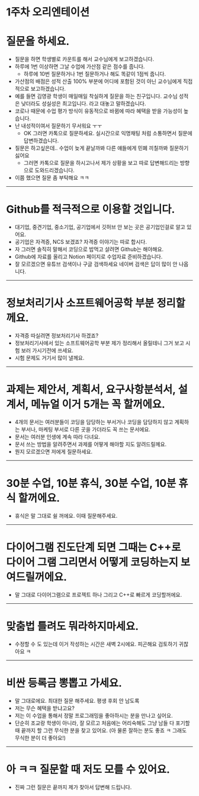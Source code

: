 # 1주차 오리엔테이션

# 질문을 하세요.

- 질문을 하면 학생별로 카운트를 해서 교수님에게 보고하겠습니다.
- 하루에 1번 이상하면 그날 수업에 가산점 같은 점수를 줍니다.
    - 하루에 10번 질문하거나 1번 질문하거나 해도 똑같이 1점씩 줍니다.
- 가산점의 배점은 성적 산출 100% 부분에 어디에 포함된 것이 아닌 교수님에게 직접적으로 보고하겠습니다.
- 예를 들면 김영광 학생이 매일매일 착실하게 질문을 하는 친구입니다. 교수님 성적은 낮더라도 성실성은 최고입니다. 라고 대놓고 말하겠습니다.
- 코로나 때문에 수업 평가 방식이 유동적으로 바뀜에 따라 혜택을 받을 가능성이 높습니다.
- 난 내성적이여서 질문하기 무서워요 ㅜㅜ
    - OK 그러면 카톡으로 질문하세요. 실시간으로 익명채팅 처럼 소통하면서 질문에 답변하겠습니다.
- 질문은 하고싶은데.. 수업이 늦게 끝날까봐 다른 얘들에게 민폐 끼칠까봐 질문하기 싫어요
    - 그러면 카톡으로 질문을 하시고나서 제가 상황을 보고 따로 답변해드리는 방향으로 도와드리겠습니다.
- 이쯤 했으면 질문 좀 부탁해요 ㅋㅋ

---

# Github를 적극적으로 이용할 것입니다.

- 대기업, 중견기업, 중소기업, 공기업에서 깃허브 안 보는 곳은 공기업인걸로 알고 있어요.
- 공기업은 자격증, NCS 보겠죠? 자격증 이야기는 따로 합시다.
- 자 그러면 솔직히 말해서 코딩으로 밥먹고 살려면 Github는 해야해요.
- Github에 자료를 올리고 Notion 페이지로 수업자료 준비하겠습니다.
- 잘 모르겠으면 유튜브 검색이나 구글 검색하세요 네이버 검색은 답이 많이 안 나옵니다.

---

# 정보처리기사 소프트웨어공학 부분 정리할께요.

- 자격증 따실려면 정보처리기사 하겠죠?
- 정보처리기사에서 있는 소프트웨어공학 부분 제가 정리해서 올릴테니 그거 보고 시험 보러 가시기전에 쓰세요.
- 시험 문제도 거기서 많이 낼께요.

---

# 과제는 제안서, 계획서, 요구사항분석서, 설계서, 메뉴얼 이거 5개는 꼭 할꺼에요.

- 4개의 문서는 여러분들이 코딩을 담당하는 부서거나 코딩을 담당하지 않고 계획하는 부서나, 마케팅 부서로 다른 곳을 가더라도 꼭 쓰는 문서에요.
- 문서는 여러분 인생에 계속 따라 다녀요.
- 문서 쓰는 방법을 알려주면서 과제를 어떻게 해야할 지도 알려드릴께요.
- 뭔지 모르겠으면 저에게 질문하세요.

---

# 30분 수업, 10분 휴식, 30분 수업, 10분 휴식 할꺼에요.

- 휴식은 말 그대로 쉴 꺼에요. 이때 질문해주세요.

---

# 다이어그램 진도단계 되면 그때는 C++로 다이어 그램 그리면서 어떻게 코딩하는지 보여드릴꺼에요.

- 말 그대로 다이어그램으로 프로젝트 하나 그리고 C++로 빠르게 코딩할꺼에요.

---

# 맞춤법 틀려도 뭐라하지마세요.

- 수정할 수 도 있는데 이거 작성하는 시간은 새벽 2시에요. 피곤해요 검토하기 귀찮아요 ㅋ

---

# 비싼 등록금 뽕뽑고 가세요.

- 말 그대로에요. 최대한 질문 해주세요. 평생 후회 안 남도록
- 저는 무슨 혜택을 받냐고요?
- 저는 이 수업을 통해서 정말 프로그래밍을 좋아하시는 분을 만나고 싶어요.
- 단순히 조교랑 학생이 아니라, 잘 모르고 처음에는 어리숙해도 그냥 남들 다 포기할 때 끝까지 할 그런 무식한 분을 찾고 있어요. (아 물론 잘하는 분도 좋죠 ㅋ 그래도 무식한 분이 더 좋아요!)

---

# 아 ㅋㅋ 질문할 때 저도 모를 수 있어요.

- 진짜 그런 질문은 끝까지 제가 찾아서 답변해 드립니다.